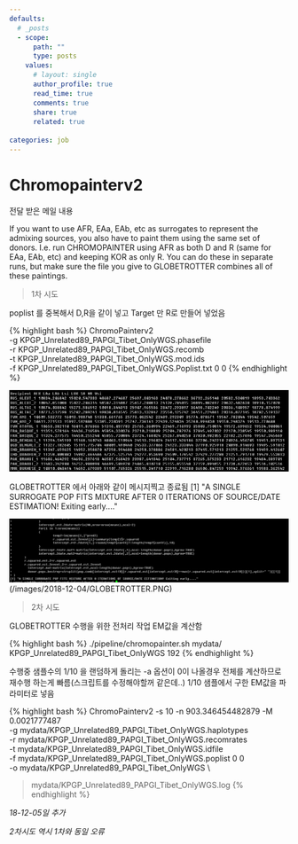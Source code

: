 ```yaml
---
defaults:
  # _posts
  - scope:
      path: ""
      type: posts
    values:
      # layout: single
      author_profile: true
      read_time: true
      comments: true
      share: true
      related: true

categories: job
---
```


# Chromopainterv2

전달 받은 메일 내용

If you want to use AFR, EAa, EAb, etc as surrogates to represent the admixing sources, you also have to paint them using the same set of donors. I.e. run CHROMOPAINTER using AFR as both D and R  (same for EAa, EAb, etc) and keeping KOR as only R. You can do these in separate runs, but make sure the file you give to GLOBETROTTER combines all of these paintings.

>1차 시도

poplist 를 중복해서 D,R을 같이 넣고 Target 만 R로 만들어 넣었음

{% highlight bash %}
ChromoPainterv2 \
   -g KPGP_Unrelated89_PAPGI_Tibet_OnlyWGS.phasefile \
   -r KPGP_Unrelated89_PAPGI_Tibet_OnlyWGS.recomb \
   -t KPGP_Unrelated89_PAPGI_Tibet_OnlyWGS.mod.ids \
   -f KPGP_Unrelated89_PAPGI_Tibet_OnlyWGS.Poplist.txt 0 0
{% endhighlight %}

![chunklength](/images/2018-12-04/chunklength.PNG)

GLOBETROTTER 에서 아래와 같이 메시지찍고 종료됨
[1] "A SINGLE SURROGATE POP FITS MIXTURE AFTER 0 ITERATIONS OF SOURCE/DATE ESTIMATION! Exiting early...."

![GLOBETROTTER](/images/2018-12-04/GLOBETROTTER.PNG)(/images/2018-12-04/GLOBETROTTER.PNG)


>2차 시도

GLOBETROTTER 수행을 위한 전처리 작업 EM값을 계산함

{% highlight bash %}
./pipeline/chromopainter.sh mydata/ KPGP_Unrelated89_PAPGI_Tibet_OnlyWGS 192
{% endhighlight %}

수행중 샘플수의 1/10 을 랜덤하게 돌리는 -a 옵션이 0이 나올경우 전체를 계산하므로 재수행 하는게 빠름(스크립트를 수정해야할꺼 같은데..)
1/10 샘플에서 구한 EM값을 파라미터로 넣음

{% highlight bash %}
ChromoPainterv2 -s 10 -n 903.346454482879 -M 0.0021777487 \
  -g mydata/KPGP_Unrelated89_PAPGI_Tibet_OnlyWGS.haplotypes \
  -r mydata/KPGP_Unrelated89_PAPGI_Tibet_OnlyWGS.recomrates \
  -t mydata/KPGP_Unrelated89_PAPGI_Tibet_OnlyWGS.idfile \
  -f mydata/KPGP_Unrelated89_PAPGI_Tibet_OnlyWGS.poplist 0 0 \
  -o mydata/KPGP_Unrelated89_PAPGI_Tibet_OnlyWGS \
   > mydata/KPGP_Unrelated89_PAPGI_Tibet_OnlyWGS.log
{% endhighlight %}

_18-12-05일 추가_

 _2차시도 역시 1차와 동일 오류_